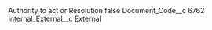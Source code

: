<?xml version="1.0" encoding="UTF-8"?>
<CustomMetadata xmlns="http://soap.sforce.com/2006/04/metadata" xmlns:xsi="http://www.w3.org/2001/XMLSchema-instance" xmlns:xsd="http://www.w3.org/2001/XMLSchema">
    <label>Authority to act or Resolution</label>
    <protected>false</protected>
    <values>
        <field>Document_Code__c</field>
        <value xsi:type="xsd:string">6762</value>
    </values>
    <values>
        <field>Internal_External__c</field>
        <value xsi:type="xsd:string">External</value>
    </values>
</CustomMetadata>
